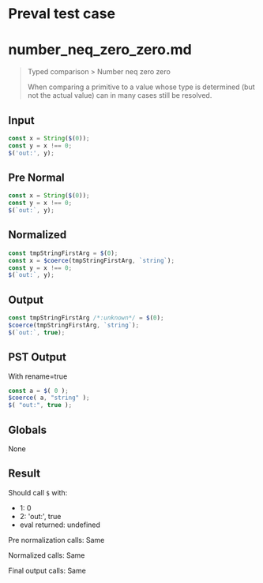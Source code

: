 # Preval test case

# number_neq_zero_zero.md

> Typed comparison > Number neq zero zero
>
> When comparing a primitive to a value whose type is determined (but not the actual value) can in many cases still be resolved.

## Input

`````js filename=intro
const x = String($(0));
const y = x !== 0;
$('out:', y);
`````

## Pre Normal


`````js filename=intro
const x = String($(0));
const y = x !== 0;
$(`out:`, y);
`````

## Normalized


`````js filename=intro
const tmpStringFirstArg = $(0);
const x = $coerce(tmpStringFirstArg, `string`);
const y = x !== 0;
$(`out:`, y);
`````

## Output


`````js filename=intro
const tmpStringFirstArg /*:unknown*/ = $(0);
$coerce(tmpStringFirstArg, `string`);
$(`out:`, true);
`````

## PST Output

With rename=true

`````js filename=intro
const a = $( 0 );
$coerce( a, "string" );
$( "out:", true );
`````

## Globals

None

## Result

Should call `$` with:
 - 1: 0
 - 2: 'out:', true
 - eval returned: undefined

Pre normalization calls: Same

Normalized calls: Same

Final output calls: Same
